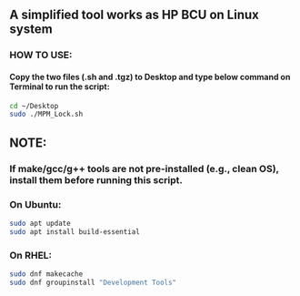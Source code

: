 ## A simplified tool works as HP BCU on Linux system

### HOW TO USE:
#### Copy the two files (.sh and .tgz) to Desktop and type below command on Terminal to run the script:
```sh
cd ~/Desktop
sudo ./MPM_Lock.sh
```

## NOTE: 
### If make/gcc/g++ tools are not pre-installed (e.g., clean OS), install them before running this script.
### On Ubuntu:
```sh
sudo apt update
sudo apt install build-essential 
```


### On RHEL:
```sh
sudo dnf makecache
sudo dnf groupinstall "Development Tools"
```
